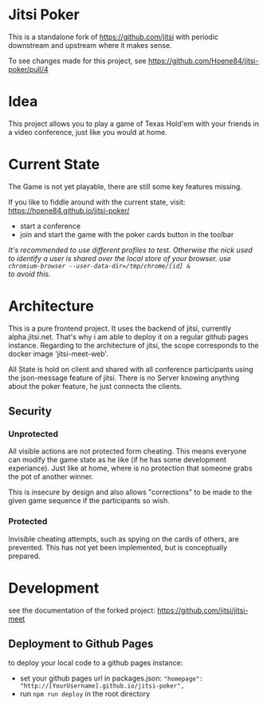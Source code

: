 # Jitsi Poker

This is a standalone fork of https://github.com/jitsi with periodic downstream and upstream where it makes sense.

To see changes made for this project, see https://github.com/Hoene84/jitsi-poker/pull/4

# Idea

This project allows you to play a game of Texas Hold'em with your friends in a video conference, just like you would at home.

# Current State

The Game is not yet playable, there are still some key features missing.

If you like to fiddle around with the current state, visit: https://hoene84.github.io/jitsi-poker/
* start a conference
* join and start the game with the poker cards button in the toolbar

*It's recommended to use different profiles to test. Otherwise the nick used to identify a user is shared over the local store of your browser.
use
`chromium-browser --user-data-dir=/tmp/chrome/[id] &`   
to avoid this.*

# Architecture

This is a pure frontend project. It uses the backend of jitsi, currently alpha.jitsi.net. 
That's why i am able to deploy it on a regular github pages instance.
Regarding to the architecture of jitsi, the scope corresponds to the docker image 'jitsi-meet-web'.

All State is hold on client and shared with all conference participants using the json-message feature of jitsi.
There is no Server knowing anything about the poker feature, he just connects the clients. 

## Security

### Unprotected
All visible actions are not protected form cheating. This means everyone can modify the game state as he like (if he has some development experiance).
Just like at home, where is no protection that someone grabs the pot of another winner.

This is insecure by design and also allows "corrections" to be made to the given game sequence if the participants so wish.

### Protected
Invisible cheating attempts, such as spying on the cards of others, are prevented. This has not yet been implemented, but is conceptually prepared.

# Development
see the documentation of the forked project: https://github.com/jitsi/jitsi-meet

## Deployment to Github Pages
to deploy your local code to a github pages instance:
* set your github pages url in packages.json: `"homepage": "http://[YourUsername].github.io/jitsi-poker",`
* run `npm run deploy` in the root directory
